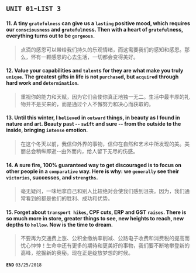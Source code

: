 ## `UNIT 01`-`LIST 3`

#### 11. A tiny `gratefulness` can give us a `lasting` positive mood, which requires our `consciousness` and `grateful`ness. Then with a heart of `grateful`ness, everything turns out to be `gorgeous`.
> 点滴的感恩可以带给我们持久的乐观情绪，而这需要我们的感知和感恩。那么，怀有一颗感恩的心去生活，一切都会变得美好。

#### 12. Value your capabilities and `talent`s for they are what make you truly `unique`. The greatest gifts in life is not `purchase`d, but `acquire`d through hard work and `determination`.
> 重视你的能力和天赋，因为它们会使你真正地独一无二。生活中最丰厚的礼物并不是买来的，而是通过个人不懈努力和决心而获取的。

#### 13. Until this winter, I `believe`d in `outward` things, in beauty as I found in nature and art. Beauty past -- `swift` and sure -- from the outside to the inside, bringing `intense` emotion.
> 在这个冬天以前，我信仰外界的事物，信仰在自然和艺术中所发现的美。美丽总会稍纵即逝--由外而内，给人留下无尽的伤感。

#### 14. A sure fire, 100% guaranteed way to get discouraged is to focus on other people in a `comparative` way. Here is why: we `generally` see their `victories`, successes, and `strengths`.
> 毫无疑问，一味地拿自己和别人比较绝对会使我们感到沮丧。因为，我们通常看到的都是他们的胜利、成功和优势。

#### 15. Forget about `transport hikes`, CPF cuts, ERP and GST `raises`. There is so much more in store, greater things to see, new heights to reach, new depths to `hollow`. Now is the time to dream.
> 不要再为交通费上涨、公积金缴纳率削减、公路电子收费和消费税的提高而忧心忡忡！生命中还有更多的期待和更美好的事物，我们要不断地攀登新的高峰，挖掘新的奥秘。现在正是绽放梦想的时候。

**`END`** `03/25/2018`
